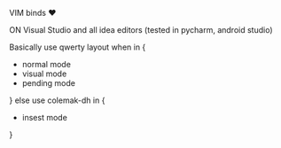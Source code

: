 VIM binds ❤

ON Visual Studio and all idea editors (tested in pycharm, android studio)

Basically use qwerty layout when in {
  * normal mode
  * visual mode 
  * pending mode 
  
} else use colemak-dh in {
   * insest mode 
   
}

